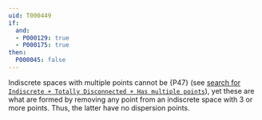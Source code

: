 ```yaml
---
uid: T000449
if:
  and:
  - P000129: true
  - P000175: true
then:
  P000045: false
---
```


Indiscrete spaces with multiple points cannot be {P47} (see [search for `Indiscrete + Totally Disconnected + Has multiple points`](https://topology.pi-base.org/spaces?q=Indiscrete+%2B+Totally+Disconnected+%2B+Has+multiple+points)), yet these are what are formed by removing any point from an indiscrete space with 3 or more points. Thus, the latter have no dispersion points.
